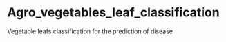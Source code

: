 # Agro_vegetables_leaf_classification
Vegetable leafs classification for the prediction of disease 
